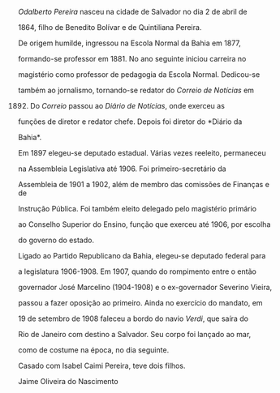 

*Odalberto Pereira* nasceu na cidade de Salvador no dia 2 de abril de

1864, filho de Benedito Bolívar e de Quintiliana Pereira.



De origem humilde, ingressou na Escola Normal da Bahia em 1877,

formando-se professor em 1881. No ano seguinte iniciou carreira no

magistério como professor de pedagogia da Escola Normal. Dedicou-se

também ao jornalismo, tornando-se redator do *Correio de Notícias* em

1892. Do *Correio* passou ao *Diário de Notícias*, onde exerceu as

funções de diretor e redator chefe. Depois foi diretor do *Diário da

Bahia*.



Em 1897 elegeu-se deputado estadual. Várias vezes reeleito, permaneceu

na Assembleia Legislativa até 1906. Foi primeiro-secretário da

Assembleia de 1901 a 1902, além de membro das comissões de Finanças e de

Instrução Pública. Foi também eleito delegado pelo magistério primário

ao Conselho Superior do Ensino, função que exerceu até 1906, por escolha

do governo do estado.



Ligado ao Partido Republicano da Bahia, elegeu-se deputado federal para

a legislatura 1906-1908. Em 1907, quando do rompimento entre o então

governador José Marcelino (1904-1908) e o ex-governador Severino Vieira,

passou a fazer oposição ao primeiro. Ainda no exercício do mandato, em

19 de setembro de 1908 faleceu a bordo do navio *Verdi*, que saíra do

Rio de Janeiro com destino a Salvador. Seu corpo foi lançado ao mar,

como de costume na época, no dia seguinte.



Casado com Isabel Caimi Pereira, teve dois filhos.



Jaime Oliveira do Nascimento



